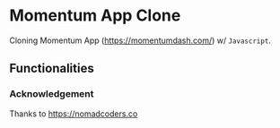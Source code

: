 # Momentum App Clone
Cloning Momentum App (https://momentumdash.com/) w/ `Javascript`.

## Functionalities


### Acknowledgement
Thanks to https://nomadcoders.co